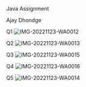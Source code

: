 Java Assignment 

Ajay Dhondge 

Q1
![IMG-20221123-WA0012](https://user-images.githubusercontent.com/99584091/203506391-c4e4f31a-a5b8-4629-baf9-57498cbfcf8b.jpg)


Q2
![IMG-20221123-WA0013](https://user-images.githubusercontent.com/99584091/203506395-bfad1584-fd3a-4d90-9ea5-150aec4beb0d.jpg)


Q3
![IMG-20221123-WA0015](https://user-images.githubusercontent.com/99584091/203506382-781ad59a-12c8-4904-bf4a-ef90d52c31d9.jpg)


Q4
![IMG-20221123-WA0016](https://user-images.githubusercontent.com/99584091/203506388-2b615e4b-50fa-4191-bc14-561aaa4c861d.jpg)



Q5
![IMG-20221123-WA0014](https://user-images.githubusercontent.com/99584091/203506374-08eabf34-bc1b-4a5f-9dda-c6614add8260.jpg)
